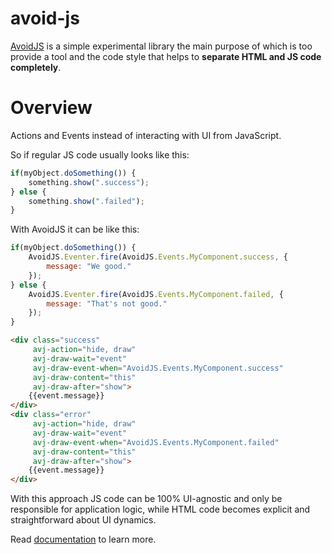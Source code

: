 # avoid-js
[AvoidJS](https://avoid-js.github.io/avoid-js/) is a simple experimental library the main purpose of which is too provide a tool and the code style that helps to **separate HTML and JS code completely**.



# Overview
Actions and Events instead of interacting with UI from JavaScript.

So if regular JS code usually looks like this:
```javascript
if(myObject.doSomething()) {
	something.show(".success");
} else {
	something.show(".failed");
}
```

With AvoidJS it can be like this:
```javascript
if(myObject.doSomething()) {
	AvoidJS.Eventer.fire(AvoidJS.Events.MyComponent.success, {
		message: "We good."
	});
} else {
	AvoidJS.Eventer.fire(AvoidJS.Events.MyComponent.failed, {
		message: "That's not good."
	});
}
```

```html
<div class="success" 
     avj-action="hide, draw" 
     avj-draw-wait="event" 
     avj-draw-event-when="AvoidJS.Events.MyComponent.success" 
     avj-draw-content="this" 
     avj-draw-after="show">
	{{event.message}}
</div>
<div class="error" 
     avj-action="hide, draw" 
     avj-draw-wait="event" 
     avj-draw-event-when="AvoidJS.Events.MyComponent.failed" 
     avj-draw-content="this" 
     avj-draw-after="show">
	{{event.message}}
</div>
```

With this approach JS code can be 100% UI-agnostic and only be responsible for application logic, while HTML code becomes explicit and straightforward about UI dynamics. 

Read [documentation](https://avoid-js.github.io/avoid-js/) to learn more.
